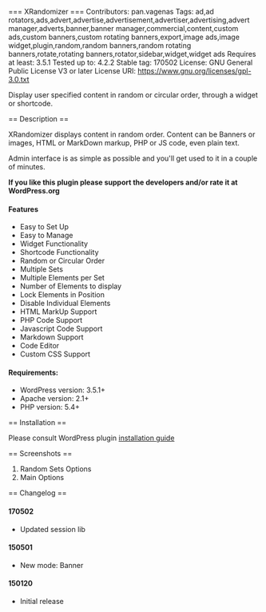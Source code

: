 === XRandomizer ===
Contributors: pan.vagenas
Tags: ad,ad rotators,ads,advert,advertise,advertisement,advertiser,advertising,advert manager,adverts,banner,banner manager,commercial,content,custom ads,custom banners,custom rotating banners,export,image ads,image widget,plugin,random,random banners,random rotating banners,rotate,rotating banners,rotator,sidebar,widget,widget ads
Requires at least: 3.5.1
Tested up to: 4.2.2
Stable tag: 170502
License: GNU General Public License V3 or later
License URI: https://www.gnu.org/licenses/gpl-3.0.txt

Display user specified content in random or circular order, through a widget or shortcode.

== Description ==

XRandomizer displays content in random order. Content can be Banners or images, HTML or MarkDown markup, PHP or JS code, even plain text.

Admin interface is as simple as possible and you'll get used to it in a couple of minutes.

**If you like this plugin please support the developers and/or rate it at WordPress.org**

#### Features

* Easy to Set Up
* Easy to Manage
* Widget Functionality
* Shortcode Functionality
* Random or Circular Order
* Multiple Sets
* Multiple Elements per Set
* Number of Elements to display
* Lock Elements in Position
* Disable Individual Elements
* HTML MarkUp Support
* PHP Code Support
* Javascript Code Support
* Markdown Support
* Code Editor
* Custom CSS Support

#### Requirements:

* WordPress version: 3.5.1+
* Apache version: 2.1+
* PHP version: 5.4+

== Installation ==

Please consult WordPress plugin [installation guide](https://codex.wordpress.org/Managing_Plugins#Installing_Plugins)

== Screenshots ==

1. Random Sets Options
2. Main Options

== Changelog ==

#### 170502

* Updated session lib

#### 150501

* New mode: Banner

#### 150120

* Initial release